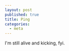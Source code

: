 ```yaml
---
layout: post
published: true
title: Ping
categories:
  - meta
---
```


I'm still alive and kicking, fyi.